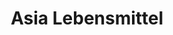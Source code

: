 ---
title: "Asia Lebensmittel"
url: /berlin/asia-lebensmittel-berliner-allee/
shop: Lebensmittel
---